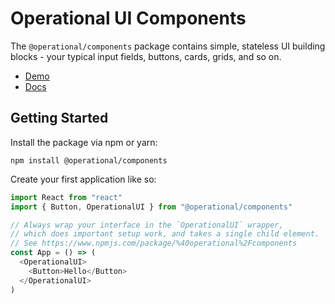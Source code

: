 # Operational UI Components

The `@operational/components` package contains simple, stateless UI building blocks - your typical input fields, buttons, cards, grids, and so on. 

* [Demo](https://operational-ui.js.org/)
* [Docs](https://operational-ui.js.org/docs/)

## Getting Started

Install the package via npm or yarn:

`npm install @operational/components`

Create your first application like so:

```js
import React from "react"
import { Button, OperationalUI } from "@operational/components"

// Always wrap your interface in the `OperationalUI` wrapper, 
// which does important setup work, and takes a single child element.
// See https://www.npmjs.com/package/%40operational%2Fcomponents
const App = () => ( 
  <OperationalUI>
    <Button>Hello</Button>
  </OperationalUI>
)
```
